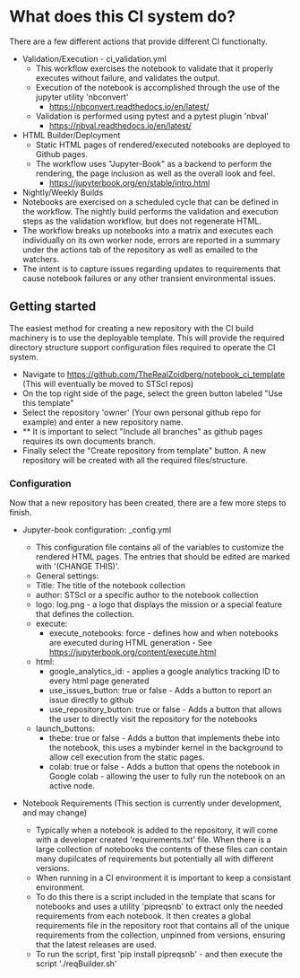 # What does this CI system do?
There are a few different actions that provide different CI functionalty.
- Validation/Execution - ci_validation.yml
  - This workflow exercises the notebook to validate that it properly executes without failure, and validates the output.
  - Execution of the notebook is accomplished through the use of the jupyter utility 'nbconvert'
    - https://nbconvert.readthedocs.io/en/latest/
  - Validation is performed using pytest and a pytest plugin 'nbval' 
    - https://nbval.readthedocs.io/en/latest/
- HTML Builder/Deployment
  - Static HTML pages of rendered/executed notebooks are deployed to Github pages.
  - The workflow uses "Jupyter-Book" as a backend to perform the rendering, the page inclusion as well as the overall look and feel.
    -  https://jupyterbook.org/en/stable/intro.html
-  Nightly/Weekly Builds
  - Notebooks are exercised on a scheduled cycle that can be defined in the workflow. The nightly build performs the validation and execution steps as the validation workflow, but does not regenerate HTML.
  - The workflow breaks up notebooks into a matrix and executes each individually on its own worker node, errors are reported in a summary under the actions tab of the repository as well as emailed to the watchers.
  - The intent is to capture issues regarding updates to requirements that cause notebook failures or any other transient environmental issues.

## Getting started
The easiest method for creating a new repository with the CI build machinery is to use the deployable template.  This will provide the required directory structure support configuration files required to operate the CI system.
- Navigate to https://github.com/TheRealZoidberg/notebook_ci_template (This will eventually be moved to STScI repos)
- On the top right side of the page, select the green button labeled "Use this template"
- Select the repository 'owner' (Your own personal github repo for example) and enter a new repository name.
- ** It is important to select "Include all branches" as github pages requires its own documents branch.
- Finally select the "Create repository from template" button.  A new repository will be created with all the required files/structure.

### Configuration
Now that a new repository has been created, there are a few more steps to finish.
- Jupyter-book configuration: _config.yml
  -  This configuration file contains all of the variables to customize the rendered HTML pages.  The entries that should be edited are marked with '(CHANGE THIS)'.
  -  General settings:
    - Title: The title of the notebook collection
    - author: STScI or a specific author to the notebook collection
    - logo: log.png - a logo that displays the mission or a special feature that defines the collection.
  - execute: 
    -  execute_notebooks: force - defines how and when notebooks are executed during HTML generation - See https://jupyterbook.org/content/execute.html  
  - html:
    -  google_analytics_id: - applies a google analytics tracking ID to every html page generated
    -  use_issues_button: true or false - Adds a button to report an issue directly to github
    -  use_repository_button: true or false - Adds a button that allows the user to directly visit the repository for the notebooks
  - launch_buttons:
    -  thebe: true or false - Adds a button that implements thebe into the notebook, this uses a mybinder kernel in the background to allow cell execution from the static pages.
    -  colab: true or false - Adds a button that opens the notebook in Google colab - allowing the user to fully run the notebook on an active node.

- Notebook Requirements (This section is currently under development, and may change) 
  - Typically when a notebook is added to the repository, it will come with a developer created 'requirements.txt' file.  When there is a large collection of notebooks the contents of these files can contain many dupilcates of requirements but potentially all with different versions.
  - When running in a CI environment it is important to keep a consistant environment.  
  - To do this there is a script included in the template that scans for notebooks and uses a utility 'pipreqsnb' to extract only the needed requirements from each notebook. It then creates a global requirements file in the repository root that contains all of the unique requirements from the collection, unpinned from versions, ensuring that the latest releases are used.
  - To run the script, first 'pip install pipreqsnb' - and then execute the script './reqBuilder.sh'

